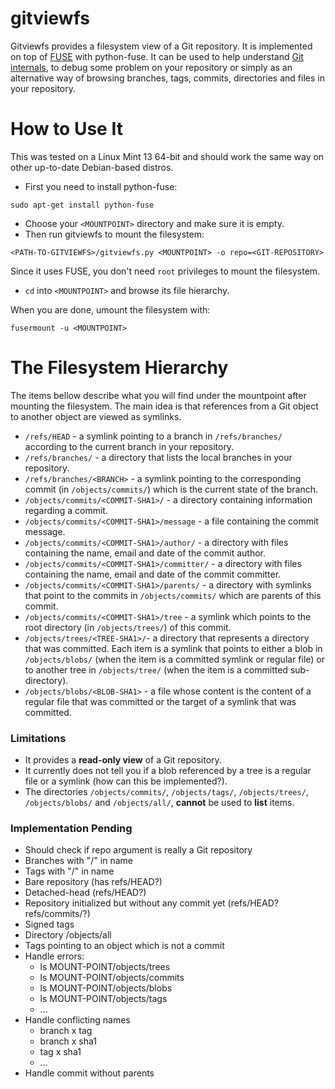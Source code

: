 gitviewfs
========
Gitviewfs provides a filesystem view of a Git repository. It is implemented on
top of [FUSE](http://fuse.sourceforge.net/) with python-fuse. It can be used
to help understand [Git internals](http://git-scm.com/book/en/Git-Internals-Git-Objects),
to debug some problem on your repository or simply as an alternative way of
browsing branches, tags, commits, directories and files in your repository.


How to Use It
===========
This was tested on a Linux Mint 13 64-bit and should work the same way on other
up-to-date Debian-based distros.

* First you need to install python-fuse:
``` shell
sudo apt-get install python-fuse
```

* Choose your `<MOUNTPOINT>` directory and make sure it is empty.
* Then run gitviewfs to mount the filesystem:
``` shell
<PATH-TO-GITVIEWFS>/gitviewfs.py <MOUNTPOINT> -o repo=<GIT-REPOSITORY>
```
Since it uses FUSE, you don't need `root` privileges to mount the filesystem.

* `cd` into `<MOUNTPOINT>` and browse its file hierarchy.


When you are done, umount the filesystem with:
``` shell
fusermount -u <MOUNTPOINT>
```


The Filesystem Hierarchy
=====================
The items bellow describe what you will find under the mountpoint after mounting
the filesystem. The main idea is that references from a Git object to another
object are viewed as symlinks.
* `/refs/HEAD` - a symlink pointing to a branch in `/refs/branches/` according to
the current branch in your repository.
* `/refs/branches/` - a directory that lists the local branches in your repository.
* `/refs/branches/<BRANCH>` - a symlink pointing to the corresponding commit (in
  `/objects/commits/`) which is the current state of the branch.
* `/objects/commits/<COMMIT-SHA1>/` - a directory containing information regarding
 a commit.
* `/objects/commits/<COMMIT-SHA1>/message` - a file containing the commit message.
* `/objects/commits/<COMMIT-SHA1>/author/` - a directory with files containing the
  name, email and date of the commit author.
* `/objects/commits/<COMMIT-SHA1>/committer/` - a directory with files containing
  the name, email and date of the commit committer.
* `/objects/commits/<COMMIT-SHA1>/parents/` - a directory with symlinks that point
  to the commits in `/objects/commits/` which are parents of this commit.
* `/objects/commits/<COMMIT-SHA1>/tree` - a symlink which points to the root directory
  (in `/objects/trees/`) of this commit.
* `/objects/trees/<TREE-SHA1>/`- a directory that represents a directory that 
  was committed. Each item is a symlink that points to either a blob in
  `/objects/blobs/` (when the item is a committed symlink or regular file) or to
  another tree in `/objects/tree/` (when the item is a committed sub-directory).
* `/objects/blobs/<BLOB-SHA1>` - a file whose content is the content of a
  regular file that was committed or the target of a symlink that was committed.


### Limitations
* It provides a **read-only view** of a Git repository.
* It currently does not tell you if a blob referenced by a tree is a regular
  file or a symlink (how can this be implemented?).
* The directories `/objects/commits/`, `/objects/tags/`, `/objects/trees/`,
  `/objects/blobs/`  and `/objects/all/`, **cannot** be used to **list** items.


### Implementation Pending
* Should check if repo argument is really a Git repository
* Branches with "/" in name
* Tags with "/" in name
* Bare repository (has refs/HEAD?)
* Detached-head (refs/HEAD?)
* Repository initialized but without any commit yet (refs/HEAD? refs/commits/?)
* Signed tags
* Directory /objects/all
* Tags pointing to an object which is not a commit
* Handle errors:
	* ls MOUNT-POINT/objects/trees
	* ls MOUNT-POINT/objects/commits
	* ls MOUNT-POINT/objects/blobs
	* ls MOUNT-POINT/objects/tags
	* ...
* Handle conflicting names
	* branch x tag
	* branch x sha1
	* tag x sha1
	* ...
* Handle commit without parents

